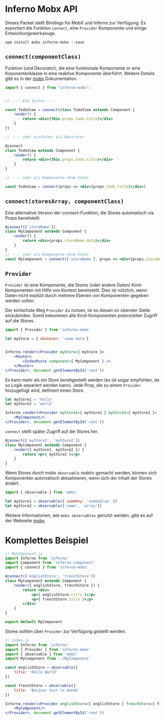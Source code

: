 # Inferno Mobx API

Dieses Packet stellt Bindings für MobX und Inferno zur Verfügung.
Es exportiert die Funktion `connect`, eine `Provider` Komponente und einige Entwicklungswerkzeuge.

```
npm install mobx inferno-mobx --save
```

## `connect(componentClass)`

Funktion (und Decorator), die eine funktionale Komponente or eine Koponentenklasse in eine reaktive Komponente überführt.
Weitere Details gibt es in der [mobx](https://mobxjs.github.io/mobx/refguide/observer-component.html) Dokumentation.

```jsx
import { connect } from "inferno-mobx";


// ---- ES6 Syntax ----

const TodoView = connect(class TodoView extends Component {
    render() {
        return <div>{this.props.todo.title}</div>
    }
})

// ---- oder einfacher als Decorator

@connect
class TodoView extends Component {
    render() {
        return <div>{this.props.todo.title}</div>
    }
}

// ---- oder als Komponente ohne State

const TodoView = connect(props => <div>{props.todo.title}</div>)
```

## `connect(storesArray, componentClass)`

Eine alternative Version der connect-Funktion, die Stores automatisch via Props bereitstellt.

```jsx
@connect(['storeName'])
class MyComponent extends Component {
    render() {
        return <div>{props.storeName.data}</div>
    }
}
// ---- oder als Komponente ohne State
const MyComponent = connect(['storeName'], props => <div>{props.storeName.data}</div>)
```

## `Provider`

`Provider` ist eine Komponente, die Stores (oder andere Daten) Kind-Komponenten mit Hilfe von Kontext bereitstellt.
Dies ist nützlich, wenn Daten nicht explizit durch mehrere Ebenen von Komponenten gegeben werden sollen.

Der einfachste Weg `Provider` zu nutzen, ist es diesen on oberster Stelle einzubinden. Somit bekommen alle Kind-Komponenten potenziellen Zugriff auf die Stores.

```jsx
import { Provider } from 'inferno-mobx'

let myStore = { whatever: 'some data'}


Inferno.render(<Provider myStore={ myStore }>
    <Router>
        <IndexRoute component={ MyComponent } />
    </Router>
</Provider>, document.getElementById('root'))
```

Es kann mehr als ein Store bereitgestellt werden (es ist sogar empfohlen, da so Logik separiert werden kann). Jede Prop, die zu einem `Provider` hinzugefügt wird, definiert einen Store.

```jsx
let myStore1 = 'hello'
let myStore2 = 'world'

Inferno.render(<Provider myStore1={ myStore1 } myStore2={ myStore2 }>
    <MyComponent/>
</Provider>, document.getElementById('root'))
```

`connect` stellt später Zugriff auf die Stores her.

```jsx
@connect(['myStore1', 'myStore2'])
class MyComponent extends Component {
    render({ myStore1, myStore2 }) {
        return <p>{ myStore2 }</p>
    }
}
```

Wenn Stores durch mobx `observable` reaktiv gemacht werden, können sich Komponenten automatisch aktualisieren, wenn sich der Inhalt der Stores ändert.

```jsx
import { observable } from 'mobx'

let myStore1 = observable({ someKey: 'someValue' })
let myStore2 = observable(['some', 'array'])
```

Weitere Informationen, wie `mobx observables` genutzt werden, gibt es auf der Webseite [mobx](https://github.com/mobxjs/mobx).

# Komplettes Beispiel

```jsx
// MyComponent.js
import Inferno from 'inferno'
import Component from 'inferno-component'
import { connect } from 'inferno-mobx'

@connect(['englishStore', 'frenchStore'])
class MyComponent extends Component {
    render({ englishStore, frenchStore }) {
        return <div>
            <p>{ englishStore.title }</p>
            <p>{ frenchStore.title }</p>
        </div>
    }
}

export default MyComponent
```

Stores sollten über `Provider` zur Verfügung gestellt werden.

```jsx
// index.js
import Inferno from 'inferno'
import { Provider } from 'inferno-mobx'
import { observable } from 'mobx'
import MyComponent from './MyComponent'

const englishStore = observable({
    title: 'Hello World'
})

const frenchStore = observable({
    title: 'Bonjour tout le monde'
})

Inferno.render(<Provider englishStore={ englishStore } frenchStore={ frenchStore }>
    <MyComponent/>
</Provider>, document.getElementById('root'))
```

